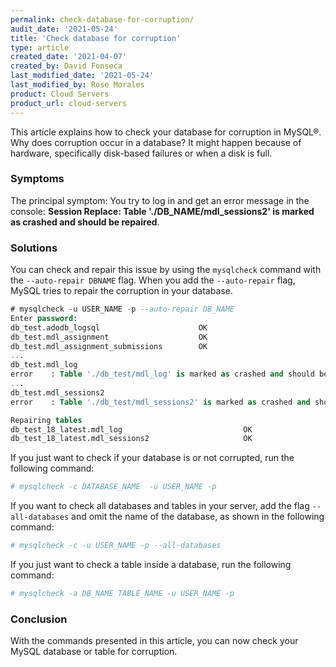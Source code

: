 ```yaml
---
permalink: check-database-for-corruption/
audit_date: '2021-05-24'
title: 'Check database for corruption'
type: article
created_date: '2021-04-07'
created_by: David Fonseca
last_modified_date: '2021-05-24'
last_modified_by: Rose Morales
product: Cloud Servers
product_url: cloud-servers
---
```


This article explains how to check your database for corruption in MySQL&reg;. Why
does corruption occur in a database? It might happen because of hardware, specifically
disk-based failures or when a disk is full.

### Symptoms

The principal symptom: You try to log in and get an error message
in the console: **Session Replace: Table './DB\_NAME/mdl\_sessions2' is marked as
crashed and should be repaired**.

### Solutions

You can check and repair this issue by using the `mysqlcheck` command with the
`--auto-repair DBNAME` flag. When you add the `--auto-repair` flag, MySQL tries to
repair the corruption in your database.

```sql
# mysqlcheck -u USER_NAME -p --auto-repair DB_NAME
Enter password:
db_test.adodb_logsql                      OK
db_test.mdl_assignment                    OK
db_test.mdl_assignment_submissions        OK
...
db_test.mdl_log
error    : Table './db_test/mdl_log' is marked as crashed and should be repaired
...
db_test.mdl_sessions2
error    : Table './db_test/mdl_sessions2' is marked as crashed and should be repaired

Repairing tables
db_test_18_latest.mdl_log                           OK
db_test_18_latest.mdl_sessions2                     OK
```

If you just want to check if your database is or not corrupted, run the
following command:

```sh
# mysqlcheck -c DATABASE_NAME  -u USER_NAME -p
```

If you want to check all databases and tables in your server, add
the flag `--all-databases` and omit the name of the database,
as shown in the following command:

```sh
# mysqlcheck -c -u USER_NAME -p --all-databases
```

If you just want to check a table inside a database, run the following
command:

```sh
# mysqlcheck -a DB_NAME TABLE_NAME -u USER_NAME -p
```

### Conclusion

With the commands presented in this article, you can now check your MySQL
database or table for corruption.
